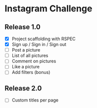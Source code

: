 # Instagram Challenge


## Release 1.0

* [x] Project scaffolding with RSPEC
* [x] Sign up / Sign in / Sign out
* [ ] Post a picture
* [ ] List of all pictures
* [ ] Comment on pictures
* [ ] Like a picture
* [ ] Add filters (bonus)

## Release 2.0

* [ ] Custom titles per page
